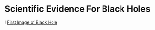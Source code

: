 # Scientific Evidence For Black Holes

! [First Image of Black Hole](/assets/images/blackhole_1600.jpg)
